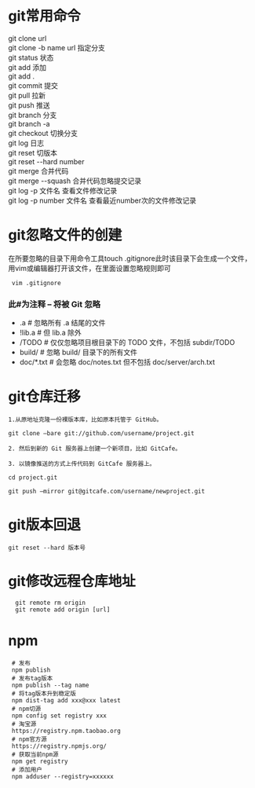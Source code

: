 # git常用命令
git clone url<br/>
git clone -b name url 指定分支<br/>
git status 状态<br/>
git add  添加<br/>
git add . <br/>
git commit 提交<br/>
git pull 拉新<br/>
git push 推送<br/>
git branch 分支<br/>
git branch -a <br/>
git checkout 切换分支<br/>
git log 日志<br/>
git reset 切版本<br/>
git reset --hard number<br/>
git merge 合并代码<br/>
git merge --squash 合并代码忽略提交记录<br/>
git log -p 文件名  查看文件修改记录<br/>
git log -p number 文件名  查看最近number次的文件修改记录<br/>
# git忽略文件的创建
在所要忽略的目录下用命令工具touch .gitignore此时该目录下会生成一个文件，用vim或编辑器打开该文件，在里面设置忽略规则即可<br/>
```
 vim .gitignore
```
### 此#为注释 – 将被 Git 忽略<br/>
* .a # 忽略所有 .a 结尾的文件<br/>
* !lib.a # 但 lib.a 除外<br/>
* /TODO # 仅仅忽略项目根目录下的 TODO 文件，不包括 subdir/TODO<br/>
* build/ # 忽略 build/ 目录下的所有文件<br/>
* doc/*.txt # 会忽略 doc/notes.txt 但不包括 doc/server/arch.txt<br/>

# git仓库迁移
```
1.从原地址克隆一份裸版本库，比如原本托管于 GitHub。

git clone –bare git://github.com/username/project.git

2. 然后到新的 Git 服务器上创建一个新项目，比如 GitCafe。

3. 以镜像推送的方式上传代码到 GitCafe 服务器上。

cd project.git

git push –mirror git@gitcafe.com/username/newproject.git
```

# git版本回退

`git reset --hard 版本号`

# git修改远程仓库地址
```
  git remote rm origin
  git remote add origin [url]
```

# npm 
```
 # 发布
 npm publish
 # 发布tag版本
 npm publish --tag name
 # 将tag版本升到稳定版
 npm dist-tag add xxx@xxx latest
 # npm切源
 npm config set registry xxx
 # 淘宝源
 https://registry.npm.taobao.org
 # npm官方源
 https://registry.npmjs.org/
 # 获取当前npm源
 npm get registry
 # 添加用户
 npm adduser --registry=xxxxxx
```